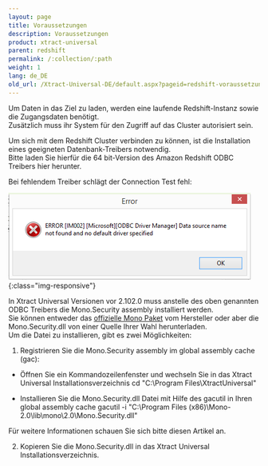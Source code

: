 ```yaml
---
layout: page
title: Voraussetzungen
description: Voraussetzungen
product: xtract-universal
parent: redshift
permalink: /:collection/:path
weight: 1
lang: de_DE
old_url: /Xtract-Universal-DE/default.aspx?pageid=redshift-voraussetzungen
---
```


Um Daten in das Ziel zu laden, werden eine laufende Redshift-Instanz sowie die Zugangsdaten benötigt.<br>
Zusätzlich muss ihr System für den Zugriff auf das Cluster autorisiert sein.

Um sich mit dem Redshift Cluster verbinden zu können, ist die Installation eines geeigneten Datenbank-Treibers notwendig.<br>
Bitte laden Sie hierfür die 64 bit-Version des Amazon Redshift ODBC Treibers hier herunter.

Bei fehlendem Treiber schlägt der Connection Test fehl:

![XU-fehlender-redshift-treiber](/img/content/XU-fehlender-redshift-treiber.png){:class="img-responsive"}

In Xtract Universal Versionen vor 2.102.0 muss anstelle des oben genannten ODBC Treibers die Mono.Security assembly installiert werden.<br>
Sie können entweder das [offizielle Mono Paket]() vom Hersteller oder aber die Mono.Security.dll von einer Quelle Ihrer Wahl herunterladen.<br>
Um die Datei zu installieren, gibt es zwei Möglichkeiten:

1. Registrieren Sie die Mono.Security assembly im global assembly cache (gac):<br>
- Öffnen Sie ein Kommandozeilenfenster und wechseln Sie in das Xtract Universal Installationsverzeichnis
	cd "C:\Program Files\XtractUniversal"

- Installieren Sie die Mono.Security.dll Datei mit Hilfe des gacutil in Ihren global assembly cache 
	gacutil -i "C:\Program Files (x86)\Mono-2.0\lib\mono\2.0\Mono.Security.dll"

Für weitere Informationen schauen Sie sich bitte diesen Artikel an.

2. Kopieren Sie die Mono.Security.dll in das Xtract Universal Installationsverzeichnis.